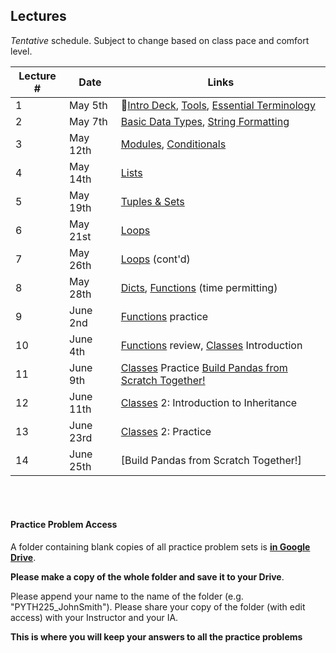 ## Lectures

_Tentative_ schedule. Subject to change based on class pace and comfort level.

| Lecture #  | Date | Links |
| ------------- | ------------- | ------------- |
| 1  | May 5th  | 🎉[Intro Deck](https://mottaquikarim.github.io/rehearsal/public/stage.html?source=o66ry#/), [Tools](#out/intro/tools), [Essential Terminology](#out/topics/essential_terminology) |
| 2  | May 7th  | [Basic Data Types](#out/topics/basic_data_types), [String Formatting](https://mottaquikarim.github.io/PYTH225/#out/topics/string_formatting) |
| 3  | May 12th  | [Modules](#out/topics/modules), [Conditionals](#out/topics/conditionals) |
| 4  | May 14th  | [Lists](#out/topics/lists) |
| 5  | May 19th  | [Tuples & Sets](https://mottaquikarim.github.io/PYTH225/#out/topics/tuples_sets) |
| 6  | May 21st  | [Loops](#out/topics/loops) |
| 7  | May 26th  | [Loops](#out/topics/loops) (cont'd) |
| 8  | May 28th  | [Dicts](#out/topics/dicts), [Functions](#out/topics/functions) (time permitting) |
| 9  | June 2nd  | [Functions](#out/topics/functions) practice |
| 10  | June 4th  | [Functions](#out/topics/functions) review, [Classes](#out/topics/classes) Introduction  |
| 11  | June 9th | [Classes](#out/topics/classes) Practice [Build Pandas from Scratch Together!](https://colab.research.google.com/drive/1gU5_KvdqLMhzRpF7BRA9N36FlDgxnqQk)   |
| 12  | June 11th | [Classes](#out/topics/classes) 2: Introduction to Inheritance   |
| 13  | June 23rd | [Classes](#out/topics/classes) 2: Practice   |
| 14  | June 25th | [Build Pandas from Scratch Together!]

<br/><br/>

#### Practice Problem Access

A folder containing blank copies of all practice problem sets is **[in Google Drive](https://drive.google.com/drive/folders/1AD8J-4xlvTjYfHpgUCoA3uKBi_7x5fQt?usp=sharing)**. 

**Please make a copy of the whole folder and save it to your Drive**. 

Please append your name to the name of the folder (e.g. "PYTH225_JohnSmith"). Please share your copy of the folder (with edit access) with your Instructor and your IA. 

**This is where you will keep your answers to all the practice problems**
